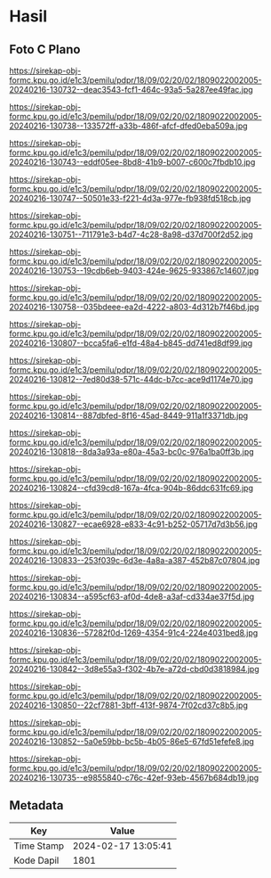 # Hasil

## Foto C Plano

https://sirekap-obj-formc.kpu.go.id/e1c3/pemilu/pdpr/18/09/02/20/02/1809022002005-20240216-130732--deac3543-fcf1-464c-93a5-5a287ee49fac.jpg

https://sirekap-obj-formc.kpu.go.id/e1c3/pemilu/pdpr/18/09/02/20/02/1809022002005-20240216-130738--133572ff-a33b-486f-afcf-dfed0eba509a.jpg

https://sirekap-obj-formc.kpu.go.id/e1c3/pemilu/pdpr/18/09/02/20/02/1809022002005-20240216-130743--eddf05ee-8bd8-41b9-b007-c600c7fbdb10.jpg

https://sirekap-obj-formc.kpu.go.id/e1c3/pemilu/pdpr/18/09/02/20/02/1809022002005-20240216-130747--50501e33-f221-4d3a-977e-fb938fd518cb.jpg

https://sirekap-obj-formc.kpu.go.id/e1c3/pemilu/pdpr/18/09/02/20/02/1809022002005-20240216-130751--711791e3-b4d7-4c28-8a98-d37d700f2d52.jpg

https://sirekap-obj-formc.kpu.go.id/e1c3/pemilu/pdpr/18/09/02/20/02/1809022002005-20240216-130753--19cdb6eb-9403-424e-9625-933867c14607.jpg

https://sirekap-obj-formc.kpu.go.id/e1c3/pemilu/pdpr/18/09/02/20/02/1809022002005-20240216-130758--035bdeee-ea2d-4222-a803-4d312b7f46bd.jpg

https://sirekap-obj-formc.kpu.go.id/e1c3/pemilu/pdpr/18/09/02/20/02/1809022002005-20240216-130807--bcca5fa6-e1fd-48a4-b845-dd741ed8df99.jpg

https://sirekap-obj-formc.kpu.go.id/e1c3/pemilu/pdpr/18/09/02/20/02/1809022002005-20240216-130812--7ed80d38-571c-44dc-b7cc-ace9d1174e70.jpg

https://sirekap-obj-formc.kpu.go.id/e1c3/pemilu/pdpr/18/09/02/20/02/1809022002005-20240216-130814--887dbfed-8f16-45ad-8449-911a1f3371db.jpg

https://sirekap-obj-formc.kpu.go.id/e1c3/pemilu/pdpr/18/09/02/20/02/1809022002005-20240216-130818--8da3a93a-e80a-45a3-bc0c-976a1ba0ff3b.jpg

https://sirekap-obj-formc.kpu.go.id/e1c3/pemilu/pdpr/18/09/02/20/02/1809022002005-20240216-130824--cfd39cd8-167a-4fca-904b-86ddc631fc69.jpg

https://sirekap-obj-formc.kpu.go.id/e1c3/pemilu/pdpr/18/09/02/20/02/1809022002005-20240216-130827--ecae6928-e833-4c91-b252-05717d7d3b56.jpg

https://sirekap-obj-formc.kpu.go.id/e1c3/pemilu/pdpr/18/09/02/20/02/1809022002005-20240216-130833--253f039c-6d3e-4a8a-a387-452b87c07804.jpg

https://sirekap-obj-formc.kpu.go.id/e1c3/pemilu/pdpr/18/09/02/20/02/1809022002005-20240216-130834--a595cf63-af0d-4de8-a3af-cd334ae37f5d.jpg

https://sirekap-obj-formc.kpu.go.id/e1c3/pemilu/pdpr/18/09/02/20/02/1809022002005-20240216-130836--57282f0d-1269-4354-91c4-224e4031bed8.jpg

https://sirekap-obj-formc.kpu.go.id/e1c3/pemilu/pdpr/18/09/02/20/02/1809022002005-20240216-130842--3d8e55a3-f302-4b7e-a72d-cbd0d3818984.jpg

https://sirekap-obj-formc.kpu.go.id/e1c3/pemilu/pdpr/18/09/02/20/02/1809022002005-20240216-130850--22cf7881-3bff-413f-9874-7f02cd37c8b5.jpg

https://sirekap-obj-formc.kpu.go.id/e1c3/pemilu/pdpr/18/09/02/20/02/1809022002005-20240216-130852--5a0e59bb-bc5b-4b05-86e5-67fd51efefe8.jpg

https://sirekap-obj-formc.kpu.go.id/e1c3/pemilu/pdpr/18/09/02/20/02/1809022002005-20240216-130735--e9855840-c76c-42ef-93eb-4567b684db19.jpg


## Metadata

| Key        | Value               |
| ---------- | ------------------- |
| Time Stamp | 2024-02-17 13:05:41 |
| Kode Dapil | 1801                |



